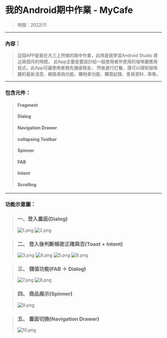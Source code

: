 # 我的Android期中作業 - MyCafe
> 時間：2022/11
---
### 內容：
> 這個APP是我在大三上所做的期中作業，此時是我學習Android Studio 將近兩個月的時間，
此App主要是要設計給一般使用者所使用的咖啡廳應用程式，此App可讓使用者預先儲值現金，
然後進行訂餐、還可以得知咖啡廳的最新消息、網路查詢功能、購物車功能、購買紀錄、會員資料…等等。
---
### 包含元件：
>#### Fragment
>#### Dialog
>#### Navigation Drawer
>#### collapsing Toolbar
>#### Spinner
>#### FAB
>#### Intent
>#### Scrolling
---
### 功能示意圖：
>### 一、登入畫面(Dialog)
> ![1.png](https://github.com/MagentaII/images/blob/main/1.png)
> ![2.png](https://github.com/MagentaII/images/blob/main/2.png)

>### 二、 登入後判斷帳密正確與否(Toast + Intent)
> ![3.png](https://github.com/MagentaII/images/blob/main/3.png)
> ![4.png](https://github.com/MagentaII/images/blob/main/4.png)
> ![5.png](https://github.com/MagentaII/images/blob/main/5.png)
> ![6.png](https://github.com/MagentaII/images/blob/main/6.png)

>### 三、 儲值功能(FAB ＋ Dialog)
> ![7.png](https://github.com/MagentaII/images/blob/main/7.png)
> ![8.png](https://github.com/MagentaII/images/blob/main/8.png)

>### 四、 商品展示(Spinner)
> ![9.png](https://github.com/MagentaII/images/blob/main/9.png)

>### 五、 畫面切換(Navigation Drawer)
> ![10.png](https://github.com/MagentaII/images/blob/main/10.png)
